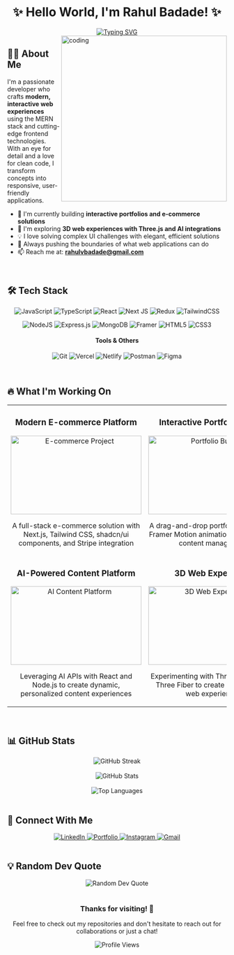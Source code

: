 # <div align="center">✨ Hello World, I'm Rahul Badade! ✨</div>

<div align="center">
  <a href="https://rahulb18.github.io/">
    <img src="https://readme-typing-svg.demolab.com?font=Fira+Code&weight=600&size=22&pause=1000&color=6E56CF&center=true&vCenter=true&random=false&width=435&lines=MERN+Stack+Developer;Frontend+Architecture+Enthusiast;UI%2FUX+Experience+Craftsman;Modern+Web+App+Builder" alt="Typing SVG" />
  </a>
</div>

<img align="right" alt="coding" width="380" src="https://cdn.dribbble.com/users/1162077/screenshots/3848914/programmer.gif">

## 👨‍💻 About Me

I'm a passionate developer who crafts **modern, interactive web experiences** using the MERN stack and cutting-edge frontend technologies. With an eye for detail and a love for clean code, I transform concepts into responsive, user-friendly applications.

- 🔭 I'm currently building **interactive portfolios and e-commerce solutions**
- 🌱 I'm exploring **3D web experiences with Three.js and AI integrations**
- 💡 I love solving complex UI challenges with elegant, efficient solutions
- 🚀 Always pushing the boundaries of what web applications can do
- 📫 Reach me at: **rahulvbadade@gmail.com**

<br>

## 🛠️ Tech Stack

<div align="center">

  ![JavaScript](https://img.shields.io/badge/javascript-%23323330.svg?style=for-the-badge&logo=javascript&logoColor=%23F7DF1E)
  ![TypeScript](https://img.shields.io/badge/typescript-%23007ACC.svg?style=for-the-badge&logo=typescript&logoColor=white)
  ![React](https://img.shields.io/badge/react-%2320232a.svg?style=for-the-badge&logo=react&logoColor=%2361DAFB)
  ![Next JS](https://img.shields.io/badge/Next-black?style=for-the-badge&logo=next.js&logoColor=white)
  ![Redux](https://img.shields.io/badge/redux-%23593d88.svg?style=for-the-badge&logo=redux&logoColor=white)
  ![TailwindCSS](https://img.shields.io/badge/tailwindcss-%2338B2AC.svg?style=for-the-badge&logo=tailwind-css&logoColor=white)
  
  ![NodeJS](https://img.shields.io/badge/node.js-6DA55F?style=for-the-badge&logo=node.js&logoColor=white)
  ![Express.js](https://img.shields.io/badge/express.js-%23404d59.svg?style=for-the-badge&logo=express&logoColor=%2361DAFB)
  ![MongoDB](https://img.shields.io/badge/MongoDB-%234ea94b.svg?style=for-the-badge&logo=mongodb&logoColor=white)
  ![Framer](https://img.shields.io/badge/Framer-black?style=for-the-badge&logo=framer&logoColor=blue)
  ![HTML5](https://img.shields.io/badge/html5-%23E34F26.svg?style=for-the-badge&logo=html5&logoColor=white)
  ![CSS3](https://img.shields.io/badge/css3-%231572B6.svg?style=for-the-badge&logo=css3&logoColor=white)
  
  <h4>Tools & Others</h4>
  
  ![Git](https://img.shields.io/badge/git-%23F05033.svg?style=for-the-badge&logo=git&logoColor=white)
  ![Vercel](https://img.shields.io/badge/vercel-%23000000.svg?style=for-the-badge&logo=vercel&logoColor=white)
  ![Netlify](https://img.shields.io/badge/netlify-%23000000.svg?style=for-the-badge&logo=netlify&logoColor=#00C7B7)
  ![Postman](https://img.shields.io/badge/Postman-FF6C37?style=for-the-badge&logo=postman&logoColor=white)
  ![Figma](https://img.shields.io/badge/figma-%23F24E1E.svg?style=for-the-badge&logo=figma&logoColor=white)
</div>

<br>

## 🔥 What I'm Working On

<table>
  <tr>
    <td width="50%">
      <h3 align="center">Modern E-commerce Platform</h3>
      <p align="center">
        <a href="#" target="_blank">
          <img src="https://api.placeholder.com/400/320" alt="E-commerce Project" width="300" height="180"/>
        </a>
        <p align="center">
          A full-stack e-commerce solution with Next.js, Tailwind CSS, shadcn/ui components, and Stripe integration
        </p>
      </p>
    </td>
    <td width="50%">
      <h3 align="center">Interactive Portfolio Builder</h3>
      <p align="center">
        <a href="#" target="_blank">
          <img src="https://api.placeholder.com/400/320" alt="Portfolio Builder" width="300" height="180"/>
        </a>
        <p align="center">
          A drag-and-drop portfolio creator with Framer Motion animations and dynamic content management
        </p>
      </p>
    </td>
  </tr>
  <tr>
    <td width="50%">
      <h3 align="center">AI-Powered Content Platform</h3>
      <p align="center">
        <a href="#" target="_blank">
          <img src="https://api.placeholder.com/400/320" alt="AI Content Platform" width="300" height="180"/>
        </a>
        <p align="center">
          Leveraging AI APIs with React and Node.js to create dynamic, personalized content experiences
        </p>
      </p>
    </td>
    <td width="50%">
      <h3 align="center">3D Web Experience</h3>
      <p align="center">
        <a href="#" target="_blank">
          <img src="https://api.placeholder.com/400/320" alt="3D Web Experience" width="300" height="180"/>
        </a>
        <p align="center">
          Experimenting with Three.js and React Three Fiber to create immersive 3D web experiences
        </p>
      </p>
    </td>
  </tr>
</table>

<br>

## 📊 GitHub Stats

<div align="center">
  <img src="https://github-readme-streak-stats.herokuapp.com/?user=rahulb18&theme=tokyonight&hide_border=true" alt="GitHub Streak" />
  <br><br>
  <img src="https://github-readme-stats.vercel.app/api?username=rahulb18&show_icons=true&theme=tokyonight&hide_border=true" alt="GitHub Stats" />
  <br><br>
  <img src="https://github-readme-stats.vercel.app/api/top-langs/?username=rahulb18&layout=compact&theme=tokyonight&hide_border=true" alt="Top Languages" />
</div>

<br>

## 🤝 Connect With Me

<div align="center">
  <a href="https://www.linkedin.com/in/rahul-badade18/" target="_blank">
    <img src="https://img.shields.io/badge/linkedin-%230077B5.svg?style=for-the-badge&logo=linkedin&logoColor=white" alt="LinkedIn" />
  </a>
  <a href="https://rahulb18.github.io/" target="_blank">
    <img src="https://img.shields.io/badge/Portfolio-%23000000.svg?style=for-the-badge&logo=firefox&logoColor=#FF7139" alt="Portfolio" />
  </a>
  <a href="https://www.instagram.com/rahulvbadade/" target="_blank">
    <img src="https://img.shields.io/badge/Instagram-%23E4405F.svg?style=for-the-badge&logo=Instagram&logoColor=white" alt="Instagram" />
  </a>
  <a href="mailto:rahulvbadade@gmail.com">
    <img src="https://img.shields.io/badge/Gmail-D14836?style=for-the-badge&logo=gmail&logoColor=white" alt="Gmail" />
  </a>
</div>

<br>

## 💡 Random Dev Quote

<div align="center">
  <img src="https://quotes-github-readme.vercel.app/api?type=horizontal&theme=tokyonight" alt="Random Dev Quote" />
</div>

<br>

<div align="center">
  <h3>Thanks for visiting! 👋</h3>
  <p>Feel free to check out my repositories and don't hesitate to reach out for collaborations or just a chat!</p>
  <img src="https://komarev.com/ghpvc/?username=rahulb18&color=blueviolet&style=flat-square&label=Profile+Views" alt="Profile Views" />
</div>

<!--
Replace placeholder images with actual project screenshots when available.
For the typing animation, use: https://readme-typing-svg.demolab.com/
Profile views counter: https://github.com/antonkomarev/github-profile-views-counter
GitHub stats: https://github.com/anuraghazra/github-readme-stats
GitHub streak stats: https://github.com/DenverCoder1/github-readme-streak-stats
Random quotes: https://github.com/PiyushSuthar/github-readme-quotes
-->
